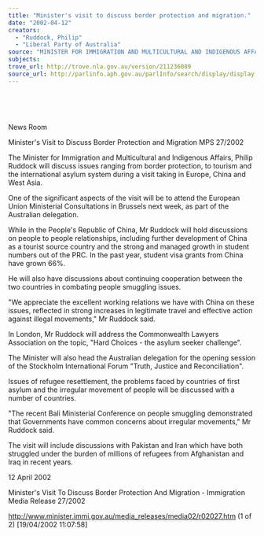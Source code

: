 ```yaml
---
title: "Minister's visit to discuss border protection and migration."
date: "2002-04-12"
creators:
  - "Ruddock, Philip"
  - "Liberal Party of Australia"
source: "MINISTER FOR IMMIGRATION AND MULTICULTURAL AND INDIGENOUS AFFAIRS"
subjects:
trove_url: http://trove.nla.gov.au/version/211236089
source_url: http://parlinfo.aph.gov.au/parlInfo/search/display/display.w3p;query=Id%3A%22media/pressrel/XYC66%22
---
```


  

  

 News Room

 Minister's Visit to Discuss Border Protection and Migration MPS 27/2002

 The Minister for Immigration and Multicultural and Indigenous Affairs, Philip Ruddock will discuss issues ranging from border protection, to tourism and the international asylum system during a visit taking in Europe, China and West Asia.

 One of the significant aspects of the visit will be to attend the European Union Ministerial Consultations in Brussels next week, as part of the Australian delegation.

 While in the People's Republic of China, Mr Ruddock will hold discussions on people to people relationships, including further development of China as a tourist source country and the strong and managed growth in student numbers out of the PRC. In the past year, student visa grants from China have grown 66%.

 He will also have discussions about continuing cooperation between the two countries in combating people smuggling issues.

 "We appreciate the excellent working relations we have with China on these issues, reflected in strong increases in legitimate travel and effective action against illegal movements," Mr Ruddock said.

 In London, Mr Ruddock will address the Commonwealth Lawyers Association on the topic, "Hard Choices - the asylum seeker challenge".

 The Minister will also head the Australian delegation for the opening session of the Stockholm International Forum "Truth, Justice and Reconciliation".

 Issues of refugee resettlement, the problems faced by countries of first asylum and the irregular movement of people will be discussed with a number of countries.

 "The recent Bali Ministerial Conference on people smuggling demonstrated that Governments have common concerns about irregular movements," Mr Ruddock said.

 The visit will include discussions with Pakistan and Iran which have both struggled under the burden of millions of refugees from Afghanistan and Iraq in recent years.

 12 April 2002

 Minister's Visit To Discuss Border Protection And Migration - Immigration Media Release 27/2002

 http://www.minister.immi.gov.au/media_releases/media02/r02027.htm (1 of 2) [19/04/2002 11:07:58]

